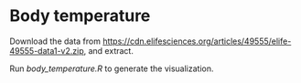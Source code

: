 # Body temperature

Download the data from https://cdn.elifesciences.org/articles/49555/elife-49555-data1-v2.zip, and extract.

Run _body_temperature.R_ to generate the visualization.
